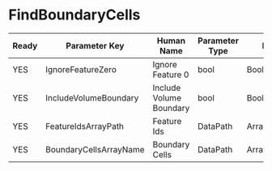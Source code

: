 # FindBoundaryCells #

| Ready | Parameter Key | Human Name | Parameter Type | Parameter Class |
|-------|---------------|------------|-----------------|----------------|
| YES | IgnoreFeatureZero | Ignore Feature 0 | bool | BoolParameter |
| YES | IncludeVolumeBoundary | Include Volume Boundary | bool | BoolParameter |
| YES | FeatureIdsArrayPath | Feature Ids | DataPath | ArraySelectionParameter |
| YES | BoundaryCellsArrayName | Boundary Cells | DataPath | ArrayCreationParameter |
